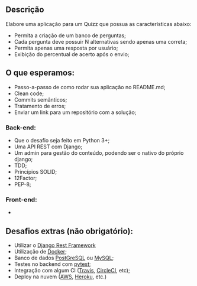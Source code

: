 ## Descrição
Elabore uma aplicação para um Quizz que possua as características abaixo:
- Permita a criação de um banco de perguntas;
- Cada pergunta deve possuir N alternativas sendo apenas uma correta;
- Permita apenas uma resposta por usuário;
- Exibição do percentual de acerto após o envio;


## O que esperamos:

- Passo-a-passo de como rodar sua aplicação no README.md;
- Clean code;
- Commits semânticos;
- Tratamento de erros;
- Enviar um link para um repositório com a solução;

### Back-end:
- Que o desafio seja feito em Python 3+;
- Uma API REST com Django;
- Um admin para gestão do conteúdo, podendo ser o nativo do próprio django;
- TDD;
- Princípios SOLID;
- 12Factor;
- PEP-8;

### Front-end:
- 


## Desafios extras (não obrigatório):
- Utilizar o [Django Rest Framework](https://www.django-rest-framework.org/)
- Utilização de [Docker](https://www.docker.com/);
- Banco de dados [PostGreSQL](https://www.postgresql.org/) ou [MySQL](https://www.mysql.com/);
- Testes no backend com [pytest](https://docs.pytest.org/en/latest/);
- Integração com algum CI ([Travis](https://travis-ci.org/), [CircleCI](https://circleci.com/), etc);
- Deploy na nuvem ([AWS](https://aws.amazon.com/), [Heroku](https://www.heroku.com/), etc.)
